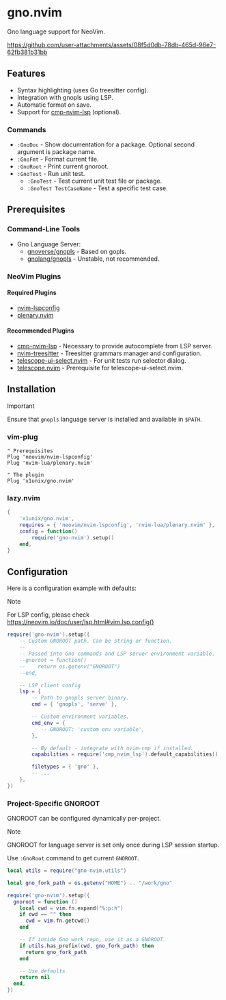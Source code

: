# gno.nvim

Gno language support for NeoVim.

https://github.com/user-attachments/assets/08f5d0db-78db-465d-96e7-62fb381b31bb

## Features

* Syntax highlighting (uses Go treesitter config).
* Integration with gnopls using LSP.
* Automatic format on save.
* Support for [cmp-nvim-lsp](https://github.com/hrsh7th/cmp-nvim-lsp) (optional).

### Commands

* `:GnoDoc` - Show documentation for a package. Optional second argument is package name.
* `:GnoFmt` - Format current file.
* `:GnoRoot` - Print current gnoroot.
* `:GnoTest` - Run unit test.
    * `:GnoTest` - Test current unit test file or package.
    * `:GnoTest TestCaseName` - Test a specific test case.

## Prerequisites

### Command-Line Tools

* Gno Language Server:
    * [gnoverse/gnopls](https://github.com/gnoverse/gnopls) - Based on gopls.
    * [gnolang/gnopls](https://github.com/gnolang/gnopls/) - Unstable, not recommended.

### NeoVim Plugins

#### Required Plugins

* [nvim-lspconfig](https://github.com/neovim/nvim-lspconfig)
* [plenary.nvim](https://github.com/nvim-lua/plenary.nvim)

#### Recommended Plugins

* [cmp-nvim-lsp](https://github.com/hrsh7th/cmp-nvim-lsp) - Necessary to provide autocomplete from LSP server.
* [nvim-treesitter](https://github.com/nvim-treesitter/nvim-treesitter) - Treesitter grammars manager and configuration.
* [telescope-ui-select.nvim](https://github.com/nvim-telescope/telescope-ui-select.nvim) - For unit tests run selector dialog.
* [telescope.nvim](https://github.com/nvim-telescope/telescope.nvim) - Prerequisite for telescope-ui-select.nvim.


## Installation

> [!IMPORTANT]
> Ensure that `gnopls` language server is installed and available in `$PATH`.

### vim-plug

```vim
" Prerequisites
Plug 'neovim/nvim-lspconfig'
Plug 'nvim-lua/plenary.nvim'

" The plugin
Plug 'x1unix/gno.nvim'
```

### lazy.nvim

```lua
{
    'x1unix/gno.nvim',
    requires = { 'neovim/nvim-lspconfig', 'nvim-lua/plenary.nvim' },
    config = function()
        require('gno-nvim').setup()
    end,
}
```

## Configuration

Here is a configuration example with defaults:

> [!NOTE]
> For LSP config, please check https://neovim.io/doc/user/lsp.html#vim.lsp.config()

```lua
require('gno-nvim').setup({
    -- Custom GNOROOT path. Can be string or function.
    --
    -- Passed into Gno commands and LSP server environment variable.
    --gnoroot = function()
    --    return os.getenv("GNOROOT")
    --end,

    -- LSP client config
    lsp = {
        -- Path to gnopls server binary.
        cmd = { 'gnopls', 'serve' },

        -- Custom environment variables.
        cmd_env = {
           -- GNOROOT: 'custom env variable', 
        },

        -- By default - integrate with nvim-cmp if installed.
        capabilities = require('cmp_nvim_lsp').default_capabilities()

        filetypes = { 'gno' },
        -- ...
    },
})
```

### Project-Specific GNOROOT

GNOROOT can be configured dynamically per-project.

> [!NOTE]
> GNOROOT for language server is set only once during LSP session startup.

Use `:GnoRoot` command to get current `GNOROOT`.

```lua
local utils = require("gno-nvim.utils")

local gno_fork_path = os.getenv("HOME") .. "/work/gno"

require('gno-nvim').setup({
  gnoroot = function ()
    local cwd = vim.fn.expand("%:p:h")
    if cwd == "" then
      cwd = vim.fn.getcwd()
    end

    -- If inside Gno work repo, use it as a GNOROOT.
    if utils.has_prefix(cwd, gno_fork_path) then
      return gno_fork_path
    end

    -- Use defaults
    return nil
  end,
})
```

